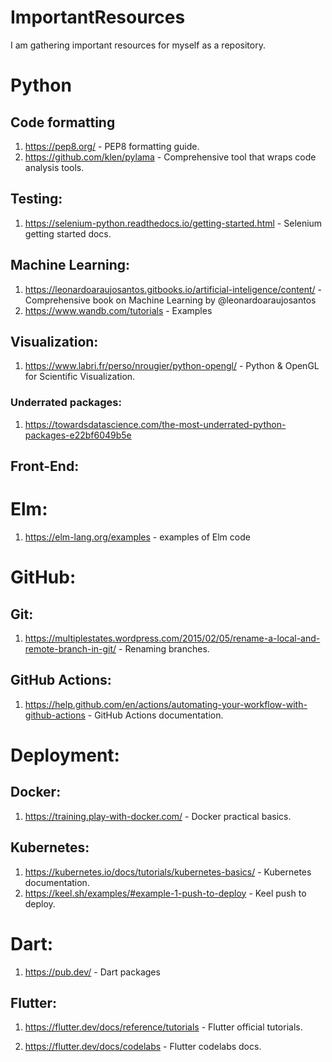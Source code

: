 # ImportantResources
I am gathering important resources for myself as a repository.

# Python

## Code formatting

1. https://pep8.org/ - PEP8 formatting guide.
2. https://github.com/klen/pylama - Comprehensive tool that wraps code analysis tools.

## Testing:

1. https://selenium-python.readthedocs.io/getting-started.html - Selenium getting started docs.

## Machine Learning:

1. https://leonardoaraujosantos.gitbooks.io/artificial-inteligence/content/ - Comprehensive book on Machine Learning by @leonardoaraujosantos
2. https://www.wandb.com/tutorials - Examples

## Visualization:

1. https://www.labri.fr/perso/nrougier/python-opengl/ - Python & OpenGL for Scientific Visualization.

### Underrated packages:

1. https://towardsdatascience.com/the-most-underrated-python-packages-e22bf6049b5e

## Front-End:

# Elm:

1. https://elm-lang.org/examples - examples of Elm code

# GitHub:

## Git:

1. https://multiplestates.wordpress.com/2015/02/05/rename-a-local-and-remote-branch-in-git/ - Renaming branches.

## GitHub Actions:

1. https://help.github.com/en/actions/automating-your-workflow-with-github-actions - GitHub Actions documentation.

# Deployment:

## Docker:

1. https://training.play-with-docker.com/ - Docker practical basics.

## Kubernetes:

1. https://kubernetes.io/docs/tutorials/kubernetes-basics/ - Kubernetes documentation.
2. https://keel.sh/examples/#example-1-push-to-deploy - Keel push to deploy.

# Dart:

1. https://pub.dev/ - Dart packages

## Flutter:

1. https://flutter.dev/docs/reference/tutorials - Flutter official tutorials.

2. https://flutter.dev/docs/codelabs - Flutter codelabs docs.
